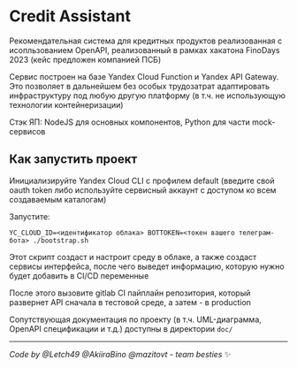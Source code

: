 # Credit Assistant

Рекомендательная система для кредитных продуктов реализованная с исопльзованием OpenAPI, реализованный в рамках хакатона FinoDays 2023 (кейс предложен компанией ПСБ)

Сервис построен на базе Yandex Cloud Function и Yandex API Gateway. Это позволяет в дальнейшем без особых трудозатрат адаптировать инфраструктуру под любую другую платформу (в т.ч. не использующую технологии контейнеризации)

Стэк ЯП: NodeJS для основных компонентов, Python для части mock-сервисов

## Как запустить проект

Инициализируйте Yandex Cloud CLI с профилем default (введите свой oauth token либо используйте сервисный аккаунт с доступом ко всем создаваемым каталогам)

Запустите:
```
YC_CLOUD_ID=<идентификатор облака> BOTTOKEN=<токен вашего телеграм-бота> ./bootstrap.sh
```

Этот скрипт создаст и настроит среду в облаке, а также создаст сервисы интерфейса, после чего выведет информацию, которую нужно будет добавить в CI/CD переменные

После этого вызовите gitlab CI пайплайн репозитория, который развернет API сначала в тестовой среде, а затем - в production

Сопутствующая документация по проекту (в т.ч. UML-диаграмма, OpenAPI спецификации и т.д.) доступны в директории `doc/`

---

*Code by @Letch49 @AkiiraBino @mazitovt - team besties* ✨
